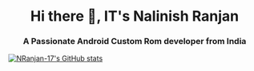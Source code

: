 <h1 align="center">Hi there 👋, IT's Nalinish Ranjan</h1>

<h3 align="center"> A Passionate Android Custom Rom developer from India</h3>

[![NRanjan-17's GitHub stats](https://github-readme-stats.vercel.app/api?username=NRanjan-17)](https://github.com/anuraghazra/github-readme-stats)


<!--
**NRanjan-17/NRanjan-17** is a ✨ _special_ ✨ repository because its `README.md` (this file) appears on your GitHub profile.

Here are some ideas to get you started:

- 🔭 I’m currently working on ...
- 🌱 I’m currently learning ...
- 👯 I’m looking to collaborate on ...
- 🤔 I’m looking for help with ...
- 💬 Ask me about ...
- 📫 How to reach me: ...
- 😄 Pronouns: ...
- ⚡ Fun fact: ...
-->
